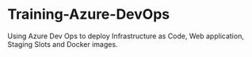 # Training-Azure-DevOps
Using Azure Dev Ops to deploy Infrastructure as Code, Web application, Staging Slots and Docker images.
